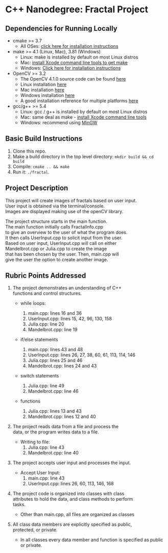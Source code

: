 # C++ Nanodegree: Fractal Project

## Dependencies for Running Locally

* cmake >= 3.7
  * All OSes: [click here for installation instructions](https://cmake.org/install/)
* make >= 4.1 (Linux, Mac), 3.81 (Windows)
  * Linux: make is installed by default on most Linux distros
  * Mac: [install Xcode command line tools to get make](https://developer.apple.com/xcode/features/)
  * Windows: [Click here for installation instructions](http://gnuwin32.sourceforge.net/packages/make.htm)
* OpenCV >= 3.2
  * The OpenCV 4.1.0 source code can be found [here](https://github.com/opencv/opencv/tree/4.1.0)
  * Linux installation [here](https://docs.opencv.org/2.4/doc/tutorials/introduction/linux_install/linux_install.html)
  * Mac installation [here](https://docs.opencv.org/2.4/doc/tutorials/introduction/ios_install/ios_install.html)
  * Windows installation [here](https://docs.opencv.org/2.4/doc/tutorials/introduction/windows_install/windows_install.html)
  * A good installation reference for multiple platforms [here](https:www.learnopencv.com/opencv-installation-on-ubuntu-macos-windows-and-raspberry-pi/)
* gcc/g++ >= 5.4
  * Linux: gcc / g++ is installed by default on most Linux distros
  * Mac: same deal as make - [install Xcode command line tools](https://developer.apple.com/xcode/features/)
  * Windows: recommend using [MinGW](http://www.mingw.org/)

## Basic Build Instructions

1. Clone this repo.
2. Make a build directory in the top level directory: `mkdir build && cd build`
3. Compile: `cmake .. && make`
4. Run it: `./fractal`.

## Project Description

This project will create images of fractals based on user input.  
User input is obtained via the terminal/console.  
Images are displayed making use of the openCV library.  

The project structure starts in the main function.  
The main function initially calls FractalInfo.cpp  
to give an overview to the user of what the program does.  
It then calls UserInput.cpp to solicit input from the user.  
Based on user input, UserInput.cpp will call on either  
Mandelbrot.cpp or Julia.cpp to create the image  
that has been chosen by the user.  Then, main.cpp will  
give the user the option to create another image.

## Rubric Points Addressed

1. The project demonstrates an understanding of C++  
   functions and control structures.  

    * while loops:  
      1. main.cpp: lines 16 and 36  
      2. UserInput.cpp: lines 15, 42, 96, 130, 158  
      3. Julia.cpp: line 20  
      4. Mandelbrot.cpp: line 19 

    * if/else statements
      1. main.cpp: lines 43 and 48
      2. UserInput.cpp: lines 26, 27, 38, 60, 61, 113, 114, 146
      3. Julia.cpp: lines 25 and 46
      4. Mandelbrot.cpp: lines 24 and 43

    * switch statements
      1. Julia.cpp: line 49
      2. Mandelbrot.cpp: line 46  

    * functions
      1. Julia.cpp: lines 13 and 43
      2. Mandelbrot.cpp: lines 12 and 40


2. The project reads data from a file and process the  
   data, or the program writes data to a file.  

    * Writing to file:
      1. Julia.cpp: line 43 
      2. Mandelbrot.cpp: line 40


3. The project accepts user input and processes the input.  

    * Accept User Input:  
      1. main.cpp:  line 43
      2. UserInput.cpp: lines 26, 60, 113, 146, 168



4. The project code is organized into classes with class  
   attributes to hold the data, and class methods to perform  
   tasks.

     * Other than main.cpp, all files are organized as classes


5. All class data members are explicitly specified as public,  
   protected, or private.

     * In all classes every data member and function is specified
       as public or private.